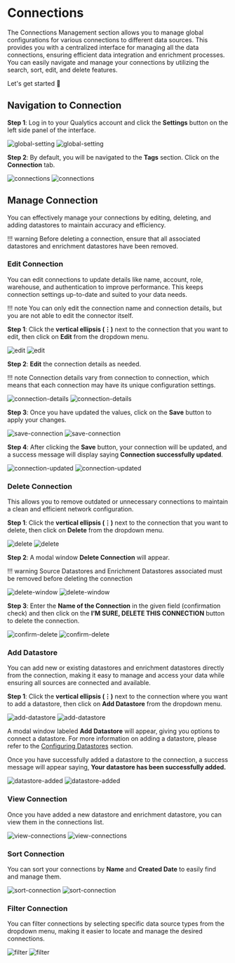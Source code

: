 # Connections

The Connections Management section allows you to manage global configurations for various connections to different data sources. This provides you with a centralized interface for managing all the data connections, ensuring efficient data integration and enrichment processes. You can easily navigate and manage your connections by utilizing the search, sort, edit, and delete features.

Let's get started 🚀

## Navigation to Connection

**Step 1**: Log in to your Qualytics account and click the **Settings** button on the left side panel of the interface. 

![global-setting](../../assets/connections/global-setting-light-1.png#only-light)
![global-setting](../../assets/connections/global-setting-dark-1.png#only-dark)

**Step 2**: By default, you will be navigated to the **Tags** section. Click on the **Connection** tab.

![connections](../../assets/connections/connections-light-2.png#only-light)
![connections](../../assets/connections/connections-dark-2.png#only-dark)

## Manage Connection

You can effectively manage your connections by editing, deleting, and adding datastores to maintain accuracy and efficiency.

!!! warning
    Before deleting a connection, ensure that all associated datastores and enrichment datastores have been removed.

### Edit Connection

You can edit connections to update details like name, account, role, warehouse, and authentication to improve performance. This keeps connection settings up-to-date and suited to your data needs.

!!! note
    You can only edit the connection name and connection details, but you are not able to edit the connector itself.

**Step 1**: Click the **vertical ellipsis (⋮)** next to the connection that you want to edit, then click on **Edit** from the dropdown menu.

![edit](../../assets/connections/edit-light-3.png#only-light)
![edit](../../assets/connections/edit-dark-3.png#only-dark)

**Step 2**: **Edit** the connection details as needed.

!!! note 
    Connection details vary from connection to connection, which means that each connection may have its unique configuration settings.

![connection-details](../../assets/connections/connection-details-light-4.png#only-light)
![connection-details](../../assets/connections/connection-details-dark-4.png#only-dark)

**Step 3**: Once you have updated the values, click on the **Save** button to apply your changes.

![save-connection](../../assets/connections/save-connection-light-5.png#only-light)
![save-connection](../../assets/connections/save-connection-dark-5.png#only-dark)

**Step 4**: After clicking the **Save** button, your connection will be updated, and a success message will display saying **Connection successfully updated**.

![connection-updated](../../assets/connections/connection-updated-light-6.png#only-light)
![connection-updated](../../assets/connections/connection-updated-dark-6.png#only-dark)

### Delete Connection

This allows you to remove outdated or unnecessary connections to maintain a clean and efficient network configuration.

**Step 1**: Click the **vertical ellipsis (⋮)** next to the connection that you want to delete, then click on **Delete** from the dropdown menu.

![delete](../../assets/connections/delete-light-7.png#only-light)
![delete](../../assets/connections/delete-dark-7.png#only-dark)

**Step 2**: A modal window **Delete Connection** will appear.

!!! warning 
    Source Datastores and Enrichment Datastores associated must be removed before deleting the connection

![delete-window](../../assets/connections/delete-window-light-8.png#only-light)
![delete-window](../../assets/connections/delete-window-dark-8.png#only-dark)

**Step 3**: Enter the **Name of the Connection** in the given field (confirmation check) and then click on the **I’M SURE, DELETE THIS CONNECTION** button to delete the connection.

![confirm-delete](../../assets/connections/confirm-delete-light-9.png#only-light)
![confirm-delete](../../assets/connections/confirm-delete-dark-9.png#only-dark)

### Add Datastore

You can add new or existing datastores and enrichment datastores directly from the connection, making it easy to manage and access your data while ensuring all sources are connected and available.

**Step 1**: Click the **vertical ellipsis (⋮)** next to the connection where you want to add a datastore, then click on **Add Datastore** from the dropdown menu.

![add-datastore](../../assets/connections/add-datastore-light-10.png#only-light)
![add-datastore](../../assets/connections/add-datastore-dark-10.png#only-dark)

A modal window labeled **Add Datastore** will appear, giving you options to connect a datastore. For more information on adding a datastore, please refer to the [Configuring Datastores](https://userguide.qualytics.io/quick-start-guide/#datastore:~:text=the%20Qualytics%20platform.-,Configuring%20Datastores,-Qualytics%20allows%20you) section.

Once you have successfully added a datastore to the connection, a success message will appear saying, **Your datastore has been successfully added.**

![datastore-added](../../assets/connections/datastore-added-light-11.png#only-light)
![datastore-added](../../assets/connections/datastore-added-dark-11.png#only-dark)

### View Connection

Once you have added a new datastore and enrichment datastore, you can view them in the connections list.

![view-connections](../../assets/connections/view-connections-light-12.png#only-light)
![view-connections](../../assets/connections/view-connections-dark-12.png#only-dark)

### Sort Connection

You can sort your connections by **Name** and **Created Date** to easily find and manage them.

![sort-connection](../../assets/connections/sort-connection-light-13.png#only-light)
![sort-connection](../../assets/connections/sort-connection-dark-13.png#only-dark)

### Filter Connection

You can filter connections by selecting specific data source types from the dropdown menu, making it easier to locate and manage the desired connections.

![filter](../../assets/connections/filter-light-14.png#only-light)
![filter](../../assets/connections/filter-dark-14.png#only-dark)
